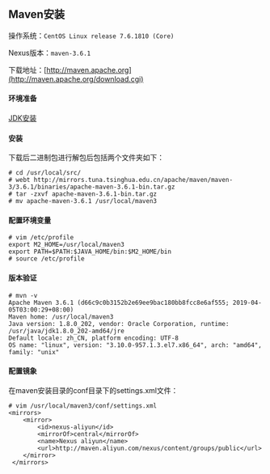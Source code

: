 ## Maven安装

操作系统：`CentOS Linux release 7.6.1810 (Core) `

Nexus版本：`maven-3.6.1`

下载地址：[http://maven.apache.org](http://maven.apache.org/download.cgi)

#### 环境准备
[JDK安装](https://www.jianshu.com/p/239edba08493)

#### 安装
下载后二进制包进行解包后包括两个文件夹如下：
```
# cd /usr/local/src/
# webt http://mirrors.tuna.tsinghua.edu.cn/apache/maven/maven-3/3.6.1/binaries/apache-maven-3.6.1-bin.tar.gz
# tar -zxvf apache-maven-3.6.1-bin.tar.gz
# mv apache-maven-3.6.1 /usr/local/maven3
```
#### 配置环境变量
```
# vim /etc/profile
export M2_HOME=/usr/local/maven3
export PATH=$PATH:$JAVA_HOME/bin:$M2_HOME/bin
# source /etc/profile
```

#### 版本验证
```
# mvn -v
Apache Maven 3.6.1 (d66c9c0b3152b2e69ee9bac180bb8fcc8e6af555; 2019-04-05T03:00:29+08:00)
Maven home: /usr/local/maven3
Java version: 1.8.0_202, vendor: Oracle Corporation, runtime: /usr/java/jdk1.8.0_202-amd64/jre
Default locale: zh_CN, platform encoding: UTF-8
OS name: "linux", version: "3.10.0-957.1.3.el7.x86_64", arch: "amd64", family: "unix"
```

#### 配置镜象
在maven安装目录的conf目录下的settings.xml文件：
```
# vim /usr/local/maven3/conf/settings.xml
<mirrors>
    <mirror>
        <id>nexus-aliyun</id>
        <mirrorOf>central</mirrorOf>
        <name>Nexus aliyun</name>
        <url>http://maven.aliyun.com/nexus/content/groups/public</url>
    </mirror>
 </mirrors>